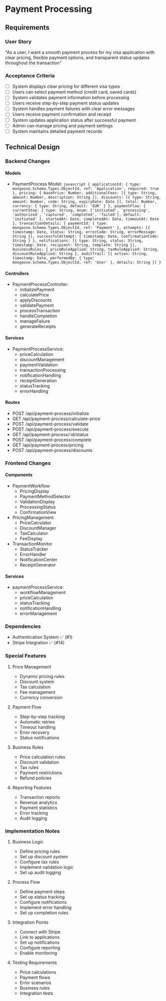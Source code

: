 # Payment Processing

## Requirements
### User Story
"As a user, I want a smooth payment process for my visa application with clear pricing, flexible payment options, and transparent status updates throughout the transaction"

### Acceptance Criteria
- [ ] System displays clear pricing for different visa types
- [ ] Users can select payment method (credit card, saved cards)
- [ ] System validates payment information before processing
- [ ] Users receive step-by-step payment status updates
- [ ] System handles payment failures with clear error messages
- [ ] Users receive payment confirmation and receipt
- [ ] System updates application status after successful payment
- [ ] Admin can manage pricing and payment settings
- [ ] System maintains detailed payment records

## Technical Design

### Backend Changes
#### Models
- PaymentProcess Model: ```javascript
  {
    applicationId: {
      type: mongoose.Schema.Types.ObjectId,
      ref: 'Application',
      required: true
    },
    pricing: {
      basePrice: Number,
      additionalFees: [{
        type: String,
        amount: Number,
        description: String
      }],
      discounts: [{
        type: String,
        amount: Number,
        code: String,
        expiryDate: Date
      }],
      total: Number,
      currency: {
        type: String,
        default: 'EUR'
      }
    },
    paymentFlow: {
      currentStep: {
        type: String,
        enum: ['initiated', 'processing', 'authorized', 'captured', 'completed', 'failed'],
        default: 'initiated'
      },
      startedAt: Date,
      completedAt: Date,
      timeoutAt: Date
    },
    transactionDetails: {
      paymentId: {
        type: mongoose.Schema.Types.ObjectId,
        ref: 'Payment'
      },
      attempts: [{
        timestamp: Date,
        status: String,
        errorCode: String,
        errorMessage: String
      }],
      successfulAttempt: {
        timestamp: Date,
        confirmationCode: String
      }
    },
    notifications: [{
      type: String,
      status: String,
      timestamp: Date,
      recipient: String,
      template: String
    }],
    businessRules: {
      priceRuleApplied: String,
      taxRuleApplied: String,
      discountRuleApplied: String
    },
    auditTrail: [{
      action: String,
      timestamp: Date,
      performedBy: {
        type: mongoose.Schema.Types.ObjectId,
        ref: 'User'
      },
      details: String
    }]
  } ```

#### Controllers
- PaymentProcessController:
  - initializePayment
  - calculatePrice
  - applyDiscounts
  - validatePayment
  - processTransaction
  - handleCompletion
  - manageFailure
  - generateReceipts

#### Services
- PaymentProcessService:
  - priceCalculation
  - discountManagement
  - paymentValidation
  - transactionProcessing
  - notificationHandling
  - receiptGeneration
  - statusTracking
  - errorHandling

#### Routes
- POST /api/payment-process/initialize
- GET /api/payment-process/calculate-price
- POST /api/payment-process/validate
- POST /api/payment-process/execute
- GET /api/payment-process/:id/status
- POST /api/payment-process/complete
- GET /api/payment-process/pricing
- POST /api/payment-process/discounts

### Frontend Changes
#### Components
- PaymentWorkflow
  - PricingDisplay
  - PaymentMethodSelector
  - ValidationDisplay
  - ProcessingStatus
  - ConfirmationView
- PricingManagement
  - PriceCalculator
  - DiscountManager
  - TaxCalculator
  - FeeDisplay
- TransactionMonitor
  - StatusTracker
  - ErrorHandler
  - NotificationCenter
  - ReceiptGenerator

#### Services
- paymentProcessService:
  - workflowManagement
  - priceCalculation
  - statusTracking
  - notificationHandling
  - errorManagement

### Dependencies
- Authentication System ✅ (#1)
- Stripe Integration ✅ (#14)

### Special Features
1. Price Management
   - Dynamic pricing rules
   - Discount system
   - Tax calculation
   - Fee management
   - Currency conversion

2. Payment Flow
   - Step-by-step tracking
   - Automatic retries
   - Timeout handling
   - Error recovery
   - Status notifications

3. Business Rules
   - Price calculation rules
   - Discount validation
   - Tax rules
   - Payment restrictions
   - Refund policies

4. Reporting Features
   - Transaction reports
   - Revenue analytics
   - Payment statistics
   - Error tracking
   - Audit logging

### Implementation Notes
1. Business Logic
   - Define pricing rules
   - Set up discount system
   - Configure tax rules
   - Implement validation logic
   - Set up audit logging

2. Process Flow
   - Define payment steps
   - Set up status tracking
   - Configure notifications
   - Implement error handling
   - Set up completion rules

3. Integration Points
   - Connect with Stripe
   - Link to applications
   - Set up notifications
   - Configure reporting
   - Enable monitoring

4. Testing Requirements
   - Price calculations
   - Payment flows
   - Error scenarios
   - Business rules
   - Integration tests
